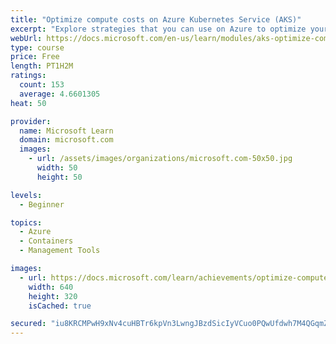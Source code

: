 ```yaml
---
title: "Optimize compute costs on Azure Kubernetes Service (AKS)"
excerpt: "Explore strategies that you can use on Azure to optimize your cloud-native application-development process by using Azure Kubernetes Service (AKS)."
webUrl: https://docs.microsoft.com/en-us/learn/modules/aks-optimize-compute-costs/
type: course
price: Free
length: PT1H2M
ratings:
  count: 153
  average: 4.6601305
heat: 50

provider:
  name: Microsoft Learn
  domain: microsoft.com
  images:
    - url: /assets/images/organizations/microsoft.com-50x50.jpg
      width: 50
      height: 50

levels:
  - Beginner

topics:
  - Azure
  - Containers
  - Management Tools

images:
  - url: https://docs.microsoft.com/learn/achievements/optimize-compute-costs-on-azure-kubernetes-service-social.png
    width: 640
    height: 320
    isCached: true

secured: "iu8KRCMPwH9xNv4cuHBTr6kpVn3LwngJBzdSicIyVCuo0PQwUfdwh7M4QGqmZLb6UYcl39HGR8mWoPbxhxu85YcpwuhXk4lSdbqXckrMVpcrGoEfWrBN7sd5cnmW2WfnEFc+a/cyKDkESBdo38L1Bi6QvKQkyz47fzqaBAgAvw8p1lbriQ6U+hcLYWncgfIVPcq3stuWe0D9/moZ6HIT25DjRplLBMGhftsa8GPk8JfD2eA1nMqyNDJ0LX1rK4oCbJgxB1JAvag8G8NEGEw/rYl2wqwjdOxhzPlCjCfv4XsTjJjBOdLBU/OX2CmPUNMC7PrCSlC9vhJTwuoGxQK6XJ7GiTvV/vVRp7l3c4GXt8oIQLbXH5RZDVrsX0sTD+MRI3cWwK3dH9Ty9ESYw8o2Lbo4FsMATeTpklwqmNDOUZw=;saln+KUg381BV7ZxIVeFdQ=="
---
```


